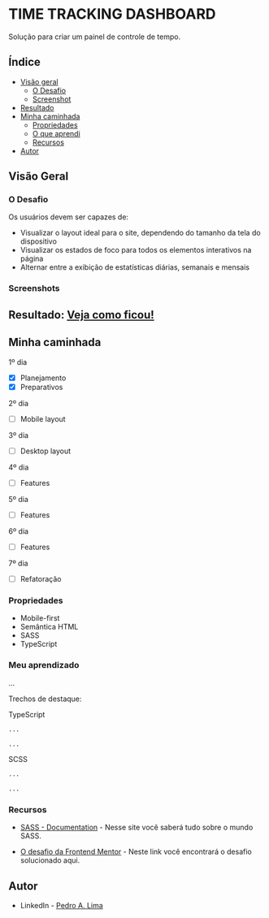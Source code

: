 # TIME TRACKING DASHBOARD
Solução para criar um painel de controle de tempo.

## Índice

- [Visão geral](#visao-geral)
  - [O Desafio](#o-desafio)
  - [Screenshot](#screenshot)
- [Resultado](#resultado)
- [Minha caminhada](#minha-caminhada)
  - [Propriedades](#propriedades)
  - [O que aprendi](#o-que-aprendi)
  - [Recursos](#recursos)
- [Autor](#autor)

## Visão Geral

### O Desafio

Os usuários devem ser capazes de:

- Visualizar o layout ideal para o site, dependendo do tamanho da tela do dispositivo
- Visualizar os estados de foco para todos os elementos interativos na página
- Alternar entre a exibição de estatísticas diárias, semanais e mensais

### Screenshots

<html>
  <!-- <h4>Menu mobile</h4>
  <img src="./assets/img/" width="300px">
  <h4>Layout mobile</h4>
  <img src="./assets/img/.png" width="300px">
  <h4>Layout desktop </h4>
  <img src="./assets/img/" width="920px"> -->
</html>

## Resultado: [Veja como ficou!](??????)

## Minha caminhada

1º dia
- [x] Planejamento
- [x] Preparativos

2º dia
- [ ] Mobile layout

3º dia
- [ ] Desktop layout

4º dia
- [ ] Features

5º dia
- [ ] Features

6º dia
- [ ] Features

7º dia
- [ ] Refatoração

### Propriedades

- Mobile-first
- Semântica HTML
- SASS
- TypeScript

### Meu aprendizado
...

Trechos de destaque:

TypeScript
```scss
...

...
```

SCSS
```scss
...

...
```

### Recursos

- [SASS - Documentation](https://sass-lang.com/documentation/) - Nesse site você saberá tudo sobre o mundo SASS.

- [O desafio da Frontend Mentor](https://www.frontendmentor.io/challenges/easybank-landing-page-WaUhkoDN) - Neste link você encontrará o desafio solucionado aqui.

## Autor

- LinkedIn - [Pedro A. Lima](https://www.frontendmentor.io/challenges/time-tracking-dashboard-UIQ7167Jw)
